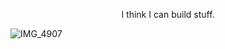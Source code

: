 <p align="center">I think I can build stuff.</p>

![IMG_4907](https://github.com/user-attachments/assets/e8974fcf-6571-49a3-be68-408c86fe39f6)

